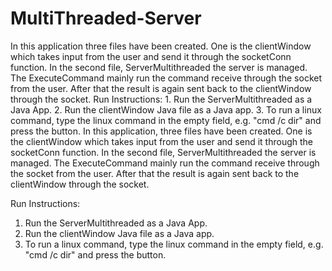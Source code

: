 # MultiThreaded-Server
In this application three files have been created. One is the clientWindow which takes input from the user and send  it through the socketConn function. In the second file, ServerMultithreaded the server is managed.  The ExecuteCommand mainly run the command receive through the socket from the user.  After that the result is again sent back to the clientWindow through the socket.  Run Instructions: 1. Run the ServerMultithreaded as a Java App. 2. Run the clientWindow Java file as a Java app. 3. To run a linux command, type the linux command in the empty field, e.g. "cmd /c dir" and press the button.
In this application, three files have been created. One is the clientWindow which takes input from the user and send 
it through the socketConn function. In the second file, ServerMultithreaded the server is managed. 
The ExecuteCommand mainly run the command receive through the socket from the user. 
After that the result is again sent back to the clientWindow through the socket.

Run Instructions:
1. Run the ServerMultithreaded as a Java App.
2. Run the clientWindow Java file as a Java app.
3. To run a linux command, type the linux command in the empty field, e.g. "cmd /c dir" and press the button.
